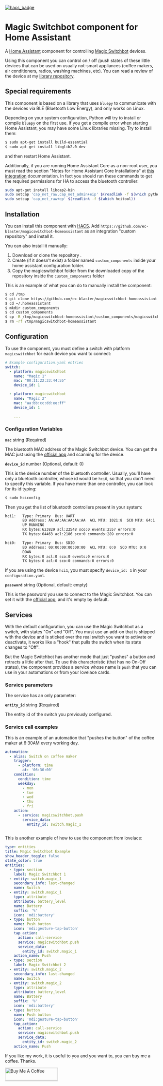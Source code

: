 [![hacs_badge](https://img.shields.io/badge/HACS-Default-41BDF5.svg?style=for-the-badge)](https://github.com/hacs/integration)

# Magic Switchbot component for Home Assistant
A [Home Assistant](https://home-assistant.io) component for controlling [Magic Switchbot](https://www.interear.com/smart-products/magic-bluetooth-switchbot.html) devices.

Using this component you can control on / off /push states of these little devices that can be used on usually not-smart appliances (coffee makers, air conditioners, radios, washing machines, etc). You can read a review of the device at my [library repository](https://github.com/ec-blaster/pyMagicSwitchbot).

## Special requirements

This component is based on a library that uses `bluepy` to communicate with the devices via BLE (Bluetooth Low Energy), and only works on Linux.

Depending on your system configuration, Python will try to install or compile `bluepy` on the first use. If you get a compile error when starting Home Assistant, you may have some Linux libraries missing. Try to install them:

```bash
$ sudo apt-get install build-essential
$ sudo apt-get install libglib2.0-dev
```

and then restart Home Assistant.

Additionally, if you are running Home Assistant Core as a non-root user, you must read the section "Notes for Home Assistant Core Installations" at [this integration](https://www.home-assistant.io/integrations/bluetooth_le_tracker/#rootless-setup-on-core-installs) documentation. In fact you should run these commands to get the required permissions for HA to access the bluetooth controller:

``` bash
sudo apt-get install libcap2-bin
sudo setcap 'cap_net_raw,cap_net_admin+eip' $(readlink -f $(which python3))
sudo setcap 'cap_net_raw+ep' $(readlink -f $(which hcitool))
```

## Installation

You can install this component with [HACS](https://github.com/hacs/integration). Add `https://github.com/ec-blaster/magicswitchbot-homeassistant` as an integration "custom repository" and install it.

You can also install it manually:

1. Download or clone the repository .
2. Create (if it doesn't exist) a folder named `custom_components` inside your home assistant configuration folder.
3. Copy the magicswitchbot folder from the downloaded copy of the repository inside the `custom_components` folder

This is an example of what you can do to manually install the component:

```bash
$ cd /tmp
$ git clone https://github.com/ec-blaster/magicswitchbot-homeassistant
$ cd ~/.homeassistant
$ mkdir custom_components
$ cd custom_components
$ cp -R /tmp/magicswitchbot-homeassistant/custom_components/magicswitchbot .
$ rm -rf /tmp/magicswitchbot-homeassistant

```

## Configuration

To use the component, you must define a switch with platform `magicswitchbot` for each device you want to connect:

```yaml
# Example configuration.yaml entries
switch:
  - platform: magicswitchbot
    name: "Magic 1"
    mac: "00:11:22:33:44:55"
    device_id: 1

  - platform: magicswitchbot
    name: "Magic 2"
    mac: "aa:bb:cc:dd:ee:ff"
    device_id: 1
    
    ...
```

### Configuration Variables

**`mac`** string (Required)

The bluetooth MAC address of the Magic Switchbot device. You can get the MAC just using the [official app](https://play.google.com/store/apps/details?id=com.runChina.moLiKaiGuan&hl=es&gl=US) and scanning for the device.

**`device_id`** number (Optional, default: 0)

This is the device number of the bluetooth controller. Usually, you'll have only a bluetooth controller, whose id would be `hci0`, so that you don't need to specify this variable. If you have more than one controller, you can look for its id typing:

```bash
$ sudo hciconfig
```

Then you get the list of bluetooth controllers present in your system:

```bash
hci1:   Type: Primary  Bus: UART
        BD Address: AA:AA:AA:AA:AA:AA  ACL MTU: 1021:8  SCO MTU: 64:1
        UP RUNNING 
        RX bytes:623829 acl:22548 sco:0 events:2557 errors:0
        TX bytes:64463 acl:2186 sco:0 commands:289 errors:0

hci0:   Type: Primary  Bus: SDIO
        BD Address: 00:00:00:00:00:00  ACL MTU: 0:0  SCO MTU: 0:0
        DOWN 
        RX bytes:0 acl:0 sco:0 events:0 errors:0
        TX bytes:0 acl:0 sco:0 commands:0 errors:0
```

If you are using the device `hci1`, you must specify `device_id: 1` in your `configuration.yaml`.

**`password`** string (Optional, default: empty)

This is the password you use to connect to the Magic Switchbot. You can set it with the [official app](https://play.google.com/store/apps/details?id=com.runChina.moLiKaiGuan&hl=es&gl=US), and it's empty by default.

## Services

With the default configuration, you can use the Magic Switchbot as a switch, with states "On" and "Off". You must use an add-on that is shipped with the device and is sticked over the real switch you want to activate or deactivate, it works like a "hook" that pulls the switch when its state changes to "Off".

But the Magic Switchbot has another mode that just "pushes" a button and retracts a little after that. To use this characteristic (that has no On-Off states), the component provides a service whose name is `push` that you can use in your automations or from your lovelace cards.

### Service parameters

The service has an only parameter:

**`entity_id`** string (Required)

The entity id of the switch you previously configured.

### Service call examples

This is an example of an automation that "pushes the button" of the coffee maker at 6:30AM every working day.

```yaml
automation:
  - alias: Switch on coffee maker
    trigger:
      - platform: time
        at: '06:30:00'
    condition:
      condition: time
      weekday:
        - mon
        - tue
        - wed
        - thu
        - fri
    action:
      - service: magicswitchbot.push
        service_data:
          entity_id: switch.magic_1
      
```

This is another example of how to use the component from lovelace:

```yaml
type: entities
title: Magic Switchbot Example
show_header_toggle: false
state_color: true
entities:
  - type: section
    label: Magic Switchbot 1
  - entity: switch.magic_1
    secondary_info: last-changed
    name: Switch
  - entity: switch.magic_1
    type: attribute
    attribute: battery_level
    name: Battery
    suffix: '%'
    icon: 'mdi:battery'
  - type: button
    name: Push button
    icon: 'mdi:gesture-tap-button'
    tap_action:
      action: call-service
      service: magicswitchbot.push
      service_data:
        entity_id: switch.magic_1
    action_name: Push
  - type: section
    label: Magic Switchbot 2
  - entity: switch.magic_2
    secondary_info: last-changed
    name: Switch
  - entity: switch.magic_2
    type: attribute
    attribute: battery_level
    name: Battery
    suffix: '%'
    icon: 'mdi:battery'
  - type: button
    name: Push button
    icon: 'mdi:gesture-tap-button'
    tap_action:
      action: call-service
      service: magicswitchbot.push
      service_data:
        entity_id: switch.magic_2
    action_name: Push

```

If you like my work, it is useful to you and you want to, you can buy me a coffee. Thanks.

<a href="https://www.buymeacoffee.com/ecblaster" target="_blank"><img src="https://www.buymeacoffee.com/assets/img/custom_images/orange_img.png" alt="Buy Me A Coffee" style="height: 41px !important;width: 174px !important;box-shadow: 0px 3px 2px 0px rgba(190, 190, 190, 0.5) !important;-webkit-box-shadow: 0px 3px 2px 0px rgba(190, 190, 190, 0.5) !important;" ></a>

